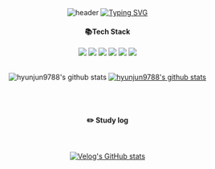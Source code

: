 <div align="center">
  <img src="https://capsule-render.vercel.app/api?type=waving&color=6994CDEE&text=&animation=twinkling&height=80" alt="header">
  <a href="https://git.io/typing-svg">
    <img src="https://readme-typing-svg.demolab.com?font=Alkatra&weight=500&size=45&duration=3500&pause=3&color=6994CDEE&center=True&vCenter=false&multiline=true&repeat=true&width=1000&height=100&lines=Welcome+to+hyunjun+GitHub!👋" alt="Typing SVG">
  </a>
</div>

<div align="center">
  <h4>📚Tech Stack</h4>
    <img src="https://img.shields.io/badge/HTML5-E34F26?style=flat-square&logo=React&logoColor=white"/>
    <img src="https://img.shields.io/badge/CSS3-1572B6?style=flat-square&logo=React&logoColor=white"/>
    <img src="https://img.shields.io/badge/JavaScript-F7DF1E?style=flat-square&logo=React&logoColor=white"/>
    <img src="https://img.shields.io/badge/React-007396?style=flat-square&logo=React&logoColor=white"/>
    <img src="https://img.shields.io/badge/TypeScript-3178C6?style=flat-square&logo=React&logoColor=white"/>
    <img src="https://img.shields.io/badge/Next.js-000000?style=flat-square&logo=React&logoColor=white"/>


<br>
<br>



![hyunjun9788's github stats](https://github-readme-stats.vercel.app/api?username=hyunjun9788&show_icons=true)
[![hyunjun9788's github stats](https://github-readme-stats.vercel.app/api/top-langs/?username=hyunjun9788&show_icons=true&hide_border=true&title_color=004386&icon_color=004386&layout=compact)](https://github.com/hyunjun9788)

<br>
<br>


#### :pencil2: Study log
<br>



[![Velog's GitHub stats](https://velog-readme-stats.vercel.app/api?name=hyunjun9788)](https://velog.io/@hyunjun9788)
<br>
<br>

